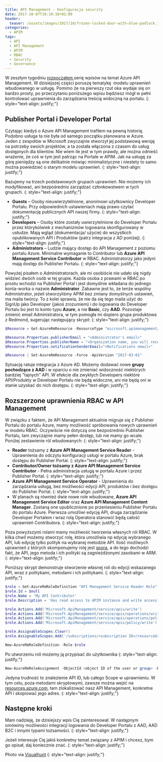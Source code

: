 ```yaml
---
title: API Management - Konfiguracja security
date: 2017-10-07T16:19:18+02:00
header:
  teaser: /assets/images/2017/10/frozen-locked-door-with-blue-padlock.jpg
categories:
  - APIM
tags:
  - API
  - API Management
  - APIM
  - RBAC
  - Security
  - Governance
---
```

W zeszłym tygodniu <a href="https://grabarz.pl/apim/azure-api-management/" target="_blank" rel="noopener">rozpocząłem </a>serię wpisów na temat Azure API Management. W dzisiejszej części poruszę tematykę  modelu uprawnień wbudowanego w usługę. Pomimo że na pierwszy rzut oka wydaje się on bardzo prosty, po przeczytaniu poniższego wpisu będziesz mógł w pełni kontrolować uprawnienia do zarządzania treścią widoczną na portalu.
{: style="text-align: justify;"}

## Publisher Portal i Developer Portal

Czytając kiedyś o Azure API Management trafiłem na pewną historię. Podobno usługa ta nie była od samego początku planowana w Azure. Jeden z zespołów w Microsoft zwyczajnie stworzył jej podstawową wersję na potrzeby swoich projektów, a ta została włączona z czasem do usług dostępnych dla klientów. Nie wiem ile jest w tym prawdy, ale można odnieść wrażenie, że coś w tym jest patrząc na Portale w APIM. Jak na usługę za górę pieniędzy są one delikatnie mówiąc minimalistyczne i niestety to samo można powiedzieć o starym modelu uprawnień.
{: style="text-align: justify;"}

Bazujemy na trzech podstawowych grupach uprawnień. Nie możemy ich modyfikować, ani bezpośrednio zarządzać członkowstwem w tych grupach.
{: style="text-align: justify;"}

- **Guests** &#8211; Osoby nieuwierzytelnione, anonimowi użytkownicy Developer Portalu. Przy odpowiednich ustawieniach mają prawo czytać dokumentację publicznych API naszej firmy.
{: style="text-align: justify;"}
- **Developers** &#8211; Osoby które zostały uwierzytelnione do Developer Portalu przez którykolwiek z mechanizmów logowania skonfigurowany w usłudze. Mają wgląd (dokumentacja/ użycie) do wszystkich opublikowanych API i Produktów (patrz integracja z AD poniżej).
{: style="text-align: justify;"}
- **Administrators** &#8211; Ludzie mający dostęp do API Management z poziomu portalu Azure. Minimalne wymaganie to Contributor lub **Azure API Management Service Contributor** w RBAC. Administratorzy jako jedyni mają dostęp do Publisher Portalu.
{: style="text-align: justify;"}

Powyżej pisałem o Administratorach, ale mi osobiście nie udało się nigdy widzieć dwóch osób w tej grupie. Każda osoba z prawami w RBAC po prostu wchodzi na Publisher Portal i jest domyślnie wkładana do jednego konta-worka o nazwie **Administrator**. Zabawne jest to, że tenże wspólny Administrator, jeżeli stworzyliśmy APIM bez zmiany domyślnych ustawień, ma maila twórcy. To z kolei sprawia, że nie da się tego maila użyć do SignUp jako Developer (jakoś zrozumiem) i do logowania do Developer Portalu bo jest to konto typu **Azure**, a nie **Basic**, czy **AAD**. Pozostaje zmienić email Administratora, w tym pomogła mi dopiero grupa produktowa z Redmond, sugerując następujący skrypt:
{: style="text-align: justify;"}

```powershell
$Resource = Get-AzureRmResource -ResourceType "microsoft.apimanagement/service" -ResourceGroupName "<resource group name>" -ResourceName "<api management service name>" -ApiVersion "2017-03-01"

$Resource.Properties.publisherEmail = "<Administrator's email>"
$Resource.Properties.publisherName = "<Organization name, you will receive notifications from>"
$Resource.Properties.notificationSenderEmail="<Notifications email>"

$Resource | Set-AzureRmResource -Force -ApiVersion "2017-03-01"
```

Sytuację ratuje integracja z Azure AD. Możemy dodawać nowe **grupy pochodzące z AAD** i w oparciu o nie zmieniać widoczność niektórych bardziej "tajnych" API. W efekcie dla zwykłych Developers niektóre API/Produkty w Developer Portalu nie będą widoczne, ani nie będą oni w stanie uzyskać do nich dostępu.
{: style="text-align: justify;"}

## Rozszerzone uprawnienia RBAC w API Management

W związku z faktem, że API Management aktualnie migruje się z Publisher Portalu do portalu Azure, mamy możliwość spróbowania nowych uprawnień w modelu RBAC. Oczywiście nie dotyczą one bezpośrednio Publisher Portalu, tam zwyczajnie mamy pełen dostęp, lub nie mamy go wcale. Poniżej zestawienie ról wbudowanych:
{: style="text-align: justify;"}

- **Reader** tożsamy z **Azure API Management Service Reader** - Uprawnienia do odczytu konfiguracji usługi w portalu Azure, brak dostępu do Publisher Portal.
{: style="text-align: justify;"}
- **Contributor/Owner **tożsamy z** Azure API Management Service Contributor** - Pełna administracja usługą w portalu Azure i przez Publisher Portal.
{: style="text-align: justify;"}
- **Azure API Management Service Operator** - Uprawnienia do zarządzania usługą, bez możliwości edycji API, produktów i bez dostępu do Publisher Portal.
{: style="text-align: justify;"}
- W planach są również dwie nowe role wbudowane, **Azure API Management Service Editor** oraz **Azure API Management Content Manager**. Zostaną one upublicznione po przeniesieniu Publisher Portalu do portalu Azure. Pierwsza umożliwi edycję API, druga zarządzanie Developer Portalem i wraz rolą Operatora stanowić będą całość uprawnień Contributora.
{: style="text-align: justify;"}

Poza powyższymi rolami mamy możliwość tworzenia własnych ról RBAC. W kilka chwil możemy stworzyć rolę, która umożliwia np edycję wybranego API, lub edycję tylko polityk na wybranej metodzie API. Ilość możliwych uprawnień z których skomponujemy rolę jest <a href="https://docs.microsoft.com/en-us/azure/active-directory/role-based-access-control-resource-provider-operations#microsoftapimanagement" target="_blank" rel="noopener">spora</a>, a do tego dochodzi fakt, że API, jego metoda i ich polityki są zagnieżdżonymi zasobami w ARM.
{: style="text-align: justify;"}

Poniższy skrypt demonstruje stworzenie własnej roli do edycji wskazanego API, wraz z politykami, metodami i ich politykami.
{: style="text-align: justify;"}

```powershell
$role = Get-AzureRmRoleDefinition "API Management Service Reader Role"
$role.Id = $null
$role.Name = 'My API Contributor'
$role.Description = 'Has read access to APIM instance and write access to My API.'

$role.Actions.Add('Microsoft.ApiManagement/service/apis/write')
$role.Actions.Add('Microsoft.ApiManagement/service/apis/operations/write')
$role.Actions.Add('Microsoft.ApiManagement/service/apis/operations/policy/write')
$role.Actions.Add('Microsoft.ApiManagement/service/apis/policy/write')

$role.AssignableScopes.Clear()
$role.AssignableScopes.Add('/subscriptions/<subscription ID>/resourceGroups/<resource group name>/providers/Microsoft.ApiManagement/service/<service name>/apis/<api ID>')

New-AzureRmRoleDefinition -Role $role
```

Po utworzeniu roli możemy ją przypisać do użytkownika
{: style="text-align: justify;"}

```powershell
New-AzureRmRoleAssignment -ObjectId <object ID of the user or group> -RoleDefinitionName 'My API Contributor' -Scope '/subscriptions/<subscription ID>/resourceGroups/<resource group name>/providers/Microsoft.ApiManagement/service/<service name>/apis/<api ID>'
```

Jedyna trudność to znalezienie API ID, lub całego Scope w uprawnieniu. W tym celu, poza metodami skryptowymi, zawsze można wejść na <a href="https://resources.azure.com" target="_blank" rel="noopener">resources.azure.com</a>, tam zlokalizować nasz API Management, konkretne API i skopiować jego adres.
{: style="text-align: justify;"}

## Następne kroki

Mam nadzieję, że dzisiejszy wpis Cię zainteresował. W następnym omówimy możliwości integracji logowania do Developer Portalu z AAD, AAD B2C i innymi typami tożsamości.
{: style="text-align: justify;"}

Jeżeli interesuje Cię jakiś konkretny temat związany z APIM i chcesz, bym go opisał, daj koniecznie znać.
{: style="text-align: justify;"}

Photo via [Visualhunt](https://visualhunt.com/re/c751e5)
{: style="text-align: justify;"}
